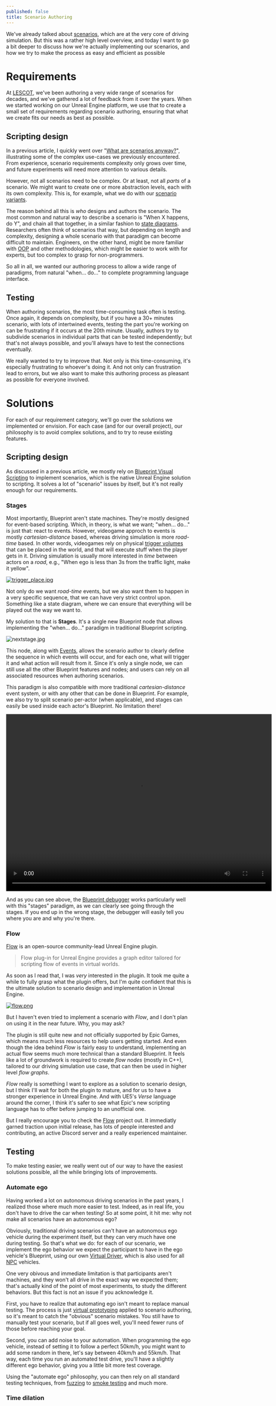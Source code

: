 ```yaml
---
published: false
title: Scenario Authoring
---
```

We've already talked about [scenarios](/scenarios), which are at the very core of driving simulation. But this was a rather high level overview, and today I want to go a bit deeper to discuss how we're actually implementing our scenarios, and how we try to make the process as easy and efficient as possible

# Requirements

At [LESCOT](https://lescot.univ-gustave-eiffel.fr/), we've been authoring a very wide range of scenarios for decades, and we've gathered a lot of feedback from it over the years. When we started working on our Unreal Engine platform, we use that to create a small set of requirements regarding scenario authoring, ensuring that what we create fits our needs as best as possible.

## Scripting design

In a previous article, I quickly went over "[What are scenarios anyway?](/scenarios#what-are-scenarios-anyway)", illustrating some of the complex use-cases we previously encountered. From experience, scenario requirements complexity only grows over time, and future experiments will need more attention to various details.

However, not all scenarios need to be complex. Or at least, not all *parts* of a scenario. We might want to create one or more abstraction levels, each with its own complexity. This is, for example, what we do with our [scenario variants](/scenario-variants).

The reason behind all this is *who* designs and authors the scenario. The most common and natural way to describe a scenario is "When X happens, do Y", and chain all that together, in a similar fashion to [state diagrams](https://en.wikipedia.org/wiki/State_diagram). Researchers often think of scenarios that way, but depending on length and complexity, designing a whole scenario with that paradigm can become difficult to maintain. Engineers, on the other hand, might be more familiar with [OOP](https://en.wikipedia.org/wiki/Object-oriented_programming) and other methodologies, which might be easier to work with for experts, but too complex to grasp for non-programmers.

So all in all, we wanted our authoring process to allow a wide range of paradigms, from natural "when... do..." to complete programming language interface.

## Testing

When authoring scenarios, the most time-consuming task often is testing. Once again, it depends on complexity, but if you have a 30+ minutes scenario, with lots of intertwined events, testing the part you're working on can be frustrating if it occurs at the 20th minute. Usually, authors try to subdivide scenarios in individual parts that can be tested independently; but that's not always possible, and you'll always have to test the connections eventually.

We really wanted to try to improve that. Not only is this time-consuming, it's especially frustrating to whoever's doing it. And not only can frustration lead to errors, but we also want to make this authoring process as pleasant as possible for everyone involved.

# Solutions

For each of our requirement category, we'll go over the solutions we implemented or envision. For each case (and for our overall project), our philosophy is to avoid complex solutions, and to try to reuse existing features.

## Scripting design

As discussed in a previous article, we mostly rely on [Blueprint Visual Scripting](https://docs.unrealengine.com/en-US/Engine/Blueprints/index.html) to implement scenarios, which is the native Unreal Engine solution to scripting. It solves a lot of "scenario" issues by itself, but it's not really enough for our requirements.

### Stages

Most importantly, Blueprint aren't state machines. They're mostly designed for event-based scripting. Which, in theory, is what we want; "when... do..." is just that: react to events. However, videogame approch to events is mostly *cartesian-distance* based, whereas driving simulation is more *road-time* based. In other words, videogames rely on physical [trigger volumes](https://docs.unrealengine.com/4.27/en-US/Basics/Actors/Triggers/) that can be placed in the world, and that will execute stuff when the player gets in it. Driving simulation is usually more interested in *time* between actors on a *road*, e.g., "When ego is less than 3s from the traffic light, make it yellow".

[![trigger_place.jpg]({{site.baseurl}}/images/trigger_place.jpg)][0]

Not only do we want *road-time* events, but we also want them to happen in a very specific sequence, that we can have very strict control upon. Something like a state diagram, where we can ensure that everything will be played out the way we want to.

My solution to that is **Stages**. It's a single new Blueprint node that allows implementing the "when... do..." paradigm in traditional Blueprint scripting.

![nextstage.jpg]({{site.baseurl}}/images/nextstage.jpg)

This node, along with [Events](https://docs.unrealengine.com/4.26/en-US/ProgrammingAndScripting/Blueprints/UserGuide/Events/), allows the scenario author to clearly define the sequence in which events will occur, and for each one, what will trigger it and what action will result from it. Since it's only a single node, we can still use all the other Blueprint features and nodes; and users can rely on all associated resources when authoring scenarios.

This paradigm is also compatible with more traditional *cartesian-distance* event system, or with any other that can be done in Blueprint. For example, we also try to split scenario per-actor (when applicable), and stages can easily be used inside each actor's Blueprint. No limitation there!

<video width="720" height="480" controls>
  <source type="video/mp4" src="{{site.baseurl}}/images/stages.mp4.mp4">
</video>

And as you can see above, the [Blueprint debugger](https://docs.unrealengine.com/4.27/en-US/ProgrammingAndScripting/Blueprints/UserGuide/Debugging/) works particularly well with this "stages" paradigm, as we can clearly see going through the stages. If you end up in the wrong stage, the debugger will easily tell you where you are and why you're there.

### Flow

[Flow][flow] is an open-source community-lead Unreal Engine plugin.

> Flow plug-in for Unreal Engine provides a graph editor tailored for scripting flow of events in virtual worlds.

As soon as I read that, I was *very* interested in the plugin. It took me quite a while to fully grasp what the plugin offers, but I'm quite confident that this is the ultimate solution to scenario design and implementation in Unreal Engine.

[![flow.png]({{site.baseurl}}/images/flow.png)][flow]

But I haven't even tried to implement a scenario with *Flow*, and I don't plan on using it in the near future. Why, you may ask?

The plugin is still quite new and not officially supported by Epic Games, which means much less resources to help users getting started. And even though the idea behind *Flow* is fairly easy to understand, implementing an actual flow seems much more technical than a standard Blueprint. It feels like a lot of groundwork is required to create *flow nodes* (mostly in C++), tailored to our driving simulation use case, that can then be used in higher level *flow graphs*.

*Flow* really is something I want to explore as a solution to scenario design, but I think I'll wait for both the plugin to mature, and for us to have a stronger experience in Unreal Engine. And with UE5's *Verse* language around the corner, I think it's safer to see what Epic's new scripting language has to offer before jumping to an unofficial one.

But I really encourage you to check the [Flow][flow] project out. It immediatly garned traction upon initial release, has lots of people interested and contributing, an active Discord server and a really experienced maintainer.

## Testing

To make testing easier, we really went out of our way to have the easiest solutions possible, all the while bringing lots of improvements.

### Automate ego

Having worked a lot on autonomous driving scenarios in the past years, I realized those where much more easier to test. Indeed, as in real life, you don't have to drive the car when testing! So at some point, it hit me: why not make all scenarios have an autonomous ego?

Obviously, traditional driving scenarios can't have an autonomous ego vehicle during the experiment itself, but they can very much have one during testing. So that's what we do: for each of our scenario, we implement the ego behavior we expect the participant to have in the ego vehicle's Blueprint, using our own [Virtual Driver](/virtual-driver), which is also used for all [NPC](https://en.wikipedia.org/wiki/Non-player_character) vehicles.

One very obivous and immediate limitation is that participants aren't machines, and they won't all drive in the exact way we expected them; that's actually kind of the point of most experiments, to study the different behaviors. But this fact is not an issue if you acknowledge it.

First, you have to realize that automating ego isn't meant to replace manual testing. The process is just [virtual prototyping](https://en.wikipedia.org/wiki/Virtual_prototyping) applied to scenario authoring, so it's meant to catch the "obvious" scenario mistakes. You still have to manually test your scenario, but if all goes well, you'll need fewer runs of those before reaching your goal.

Second, you can add noise to your automation. When programming the ego vehicle, instead of setting it to follow a perfect 50km/h, you might want to add some random in there, let's say between 40km/h and 55km/h. That way, each time you run an automated test drive, you'll have a slightly different ego behavior, giving you a little bit more test coverage.

Using the "automate ego" philosophy, you can then rely on all standard testing techniques, from [fuzzing](https://en.wikipedia.org/wiki/Fuzzing) to [smoke testing](https://en.wikipedia.org/wiki/Smoke_testing_(software)) and much more.

### Time dilation

[0]: https://docs.unrealengine.com/4.27/en-US/Basics/Actors/Triggers/
[flow]: https://github.com/MothCocoon/FlowGraph
